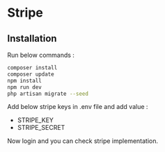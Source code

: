 # Stripe 

## Installation

Run below commands :
```bash
composer install
composer update
npm install
npm run dev
php artisan migrate --seed
```

Add below stripe keys in .env file and add value :
- STRIPE_KEY
- STRIPE_SECRET

Now login and you can check stripe implementation.

